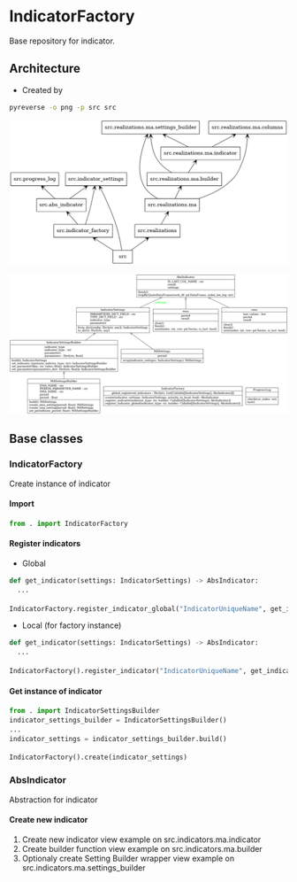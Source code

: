# IndicatorFactory
Base repository for indicator.
## Architecture
- Created by
```sh
pyreverse -o png -p src src
```

![Packages](./architecture/packages_src.png)

![Classes](./architecture/classes_src.png)

## Base classes
### IndicatorFactory
Create instance of indicator
#### Import
```python
from . import IndicatorFactory 
```

#### Register indicators
- Global
```python
def get_indicator(settings: IndicatorSettings) -> AbsIndicator:
  ...

IndicatorFactory.register_indicator_global("IndicatorUniqueName", get_indicator)
```

- Local (for factory instance)
```python
def get_indicator(settings: IndicatorSettings) -> AbsIndicator:
  ...

IndicatorFactory().register_indicator("IndicatorUniqueName", get_indicator)
```

#### Get instance of indicator
```python
from . import IndicatorSettingsBuilder
indicator_settings_builder = IndicatorSettingsBuilder()
...
indicator_settings = indicator_settings_builder.build()

IndicatorFactory().create(indicator_settings)
```

### AbsIndicator
Abstraction for indicator
#### Create new indicator
1. Create new indicator
view example on src.indicators.ma.indicator
2. Create builder function
view example on src.indicators.ma.builder
3. Optionaly create Setting Builder wrapper
view example on src.indicators.ma.settings_builder